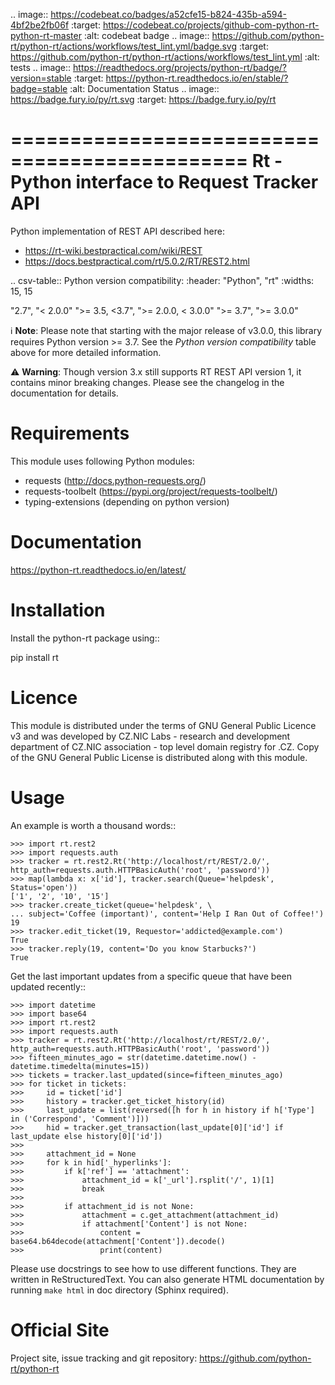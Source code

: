 .. image:: https://codebeat.co/badges/a52cfe15-b824-435b-a594-4bf2be2fb06f
    :target: https://codebeat.co/projects/github-com-python-rt-python-rt-master
    :alt: codebeat badge
.. image:: https://github.com/python-rt/python-rt/actions/workflows/test_lint.yml/badge.svg
    :target: https://github.com/python-rt/python-rt/actions/workflows/test_lint.yml
    :alt: tests
.. image:: https://readthedocs.org/projects/python-rt/badge/?version=stable
    :target: https://python-rt.readthedocs.io/en/stable/?badge=stable
    :alt: Documentation Status
.. image:: https://badge.fury.io/py/rt.svg
    :target: https://badge.fury.io/py/rt

==============================================
 Rt - Python interface to Request Tracker API 
==============================================

Python implementation of REST API described here:
 - https://rt-wiki.bestpractical.com/wiki/REST
 - https://docs.bestpractical.com/rt/5.0.2/RT/REST2.html

.. csv-table:: Python version compatibility:
   :header: "Python", "rt"
   :widths: 15, 15

   "2.7", "< 2.0.0"
   ">= 3.5, <3.7", ">= 2.0.0, < 3.0.0"
   ">= 3.7", ">= 3.0.0"

ℹ️ **Note**:
    Please note that starting with the major release of v3.0.0, this library requires Python version >= 3.7.
    See the *Python version compatibility* table above for more detailed information.

⚠️ **Warning**:
    Though version 3.x still supports RT REST API version 1, it contains minor breaking changes. Please see the changelog
    in the documentation for details.

Requirements
============

This module uses following Python modules:
 - requests (http://docs.python-requests.org/)
 - requests-toolbelt (https://pypi.org/project/requests-toolbelt/)
 - typing-extensions (depending on python version)

Documentation
=============
https://python-rt.readthedocs.io/en/latest/

Installation
============

Install the python-rt package using::

  pip install rt


Licence
=======

This module is distributed under the terms of GNU General Public Licence v3
and was developed by CZ.NIC Labs - research and development department of
CZ.NIC association - top level domain registry for .CZ.  Copy of the GNU
General Public License is distributed along with this module.

Usage
=====

An example is worth a thousand words::

    >>> import rt.rest2
    >>> import requests.auth
    >>> tracker = rt.rest2.Rt('http://localhost/rt/REST/2.0/', http_auth=requests.auth.HTTPBasicAuth('root', 'password'))
    >>> map(lambda x: x['id'], tracker.search(Queue='helpdesk', Status='open'))
    ['1', '2', '10', '15']
    >>> tracker.create_ticket(queue='helpdesk', \
    ... subject='Coffee (important)', content='Help I Ran Out of Coffee!')
    19
    >>> tracker.edit_ticket(19, Requestor='addicted@example.com')
    True
    >>> tracker.reply(19, content='Do you know Starbucks?')
    True

Get the last important updates from a specific queue that have been updated recently::

    >>> import datetime
    >>> import base64
    >>> import rt.rest2
    >>> import requests.auth
    >>> tracker = rt.rest2.Rt('http://localhost/rt/REST/2.0/', http_auth=requests.auth.HTTPBasicAuth('root', 'password'))
    >>> fifteen_minutes_ago = str(datetime.datetime.now() - datetime.timedelta(minutes=15))
    >>> tickets = tracker.last_updated(since=fifteen_minutes_ago)
    >>> for ticket in tickets:
    >>>     id = ticket['id']
    >>>     history = tracker.get_ticket_history(id)
    >>>     last_update = list(reversed([h for h in history if h['Type'] in ('Correspond', 'Comment')]))
    >>>     hid = tracker.get_transaction(last_update[0]['id'] if last_update else history[0]['id'])
    >>>
    >>>     attachment_id = None
    >>>     for k in hid['_hyperlinks']:
    >>>         if k['ref'] == 'attachment':
    >>>             attachment_id = k['_url'].rsplit('/', 1)[1]
    >>>             break
    >>>
    >>>         if attachment_id is not None:
    >>>             attachment = c.get_attachment(attachment_id)
    >>>             if attachment['Content'] is not None:
    >>>                 content = base64.b64decode(attachment['Content']).decode()
    >>>                 print(content)


		
Please use docstrings to see how to use different functions. They are written
in ReStructuredText. You can also generate HTML documentation by running
``make html`` in doc directory (Sphinx required).

Official Site
=============

Project site, issue tracking and git repository:
    https://github.com/python-rt/python-rt
